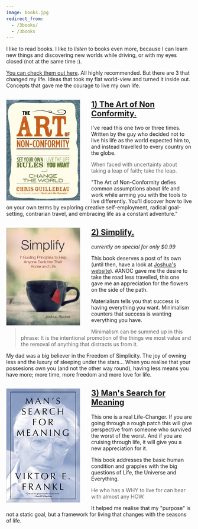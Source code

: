 ```yaml
---
image: books.jpg
redirect_from: 
  - /3books/
  - /3books
---
```


I like to read books. I like to _listen_ to books even more, because I can learn new things and discovering new worlds while driving, or with my eyes closed (not at the same time :).

<a href="http://www.audible.com/listener/Timothy/A2IDXV9X465RT6/" target="_blank" >You can check them out here</a>. All highly recommended. But there are 3 that changed my life. Ideas that took my flat world-view and turned it inside out. Concepts that gave me the courage to live my own life.


<a href="http://amzn.to/1QuSF7e" target="_blank"><img src="/images/anoc.jpg" align="left" width="200" style="padding:0 30px 10px 0">1) The Art of Non Conformity.</a>
-----------------------------

 I've read this one two or three times. Written by the guy who decided not to live his life as the world expected him to, and instead travelled to every country on the globe. 

>When faced with uncertainty about taking a leap of faith; take the leap.

"The Art of Non-Conformity defies common assumptions about life and work while arming you with the tools to live differently. You'll discover how to live on your own terms by exploring creative self-employment, radical goal-setting, contrarian travel, and embracing life as a constant adventure."


<a href="http://amzn.to/1MsrDd4" target="_blank"><img src="/images/livingwithless.jpg" align="left" width="200" style="padding:0 30px 10px 0">2) Simplify.</a>
--------------------

*currently on special for only $0.99*

This book deserves a post of its own (until then, have a look at <a href="http://www.becomingminimalist.com/" target="_blank">Joshua's website</a>). #ANOC gave me the desire to take the road less travelled, this one gave me an appreciation for the flowers on the side of the path.

Materialism tells you that success is having everything you want. Minimalism counters that success is wanting everything you have.

>Minimalism can be summed up in this phrase: It is the intentional promotion of the things we most value and the removal of anything that distracts us from it.

My dad was a big believer in the Freedom of Simplicity. The joy of owning less and the luxury of sleeping under the stars... When you realise that your possesions own you (and not the other way round), having less means you have more; more time, more freedom and more love for life.


<a href="http://amzn.to/1QuSMji" target="_blank"><img src="/images/search.jpg" align="left" width="200" style="padding:0 30px 10px 0">3) Man's Search for Meaning</a>
---------------------------

This one is a real Life-Changer. If you are going through a rough patch this will give perspective from someone who survived the worst of the worst. And if you are cruising through life, it will give you a new appreciation for it.

This book addresses the basic human condition and grapples with the big questions of Life, the Universe and Everything. 

>He who has a WHY to live for can bear with almost any HOW.

It helped me realise that my "purpose" is not a static goal, but a framework for living that changes with the seasons of life. 

